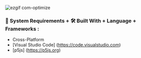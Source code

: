 ![ezgif com-optimize](https://user-images.githubusercontent.com/45048950/98572100-30bb2a80-22f0-11eb-8244-d6b5f2b2c58f.gif)

### 🧰 System Requirements + 🛠️ Built With + Language + Frameworks :

* Cross-Platform
* [Visual Studio Code] (https://code.visualstudio.com)
* [p5js] (https://p5js.org)


